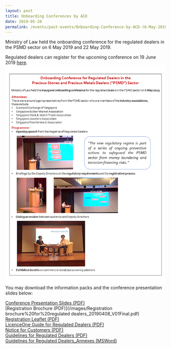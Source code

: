 ```yaml
---
layout: post
title: Onboarding Conferences by ACD
date: 2019-05-28
permalink: /events/past-events/Onboarding-Conference-by-ACD-(6-May-2019)/
---
```


Ministry of Law held the onboarding conference for the regulated dealers in the PSMD sector on 6 May 2019 and 22 May 2019.<br>

Regulated dealers can register for the upcoming conference on 19 June 2019 [here](https://form.gov.sg/5cdb92fdcac839001734b2e2).
<a href="/images/6MayOnboardingConferenceEDM_Finalv1.pdf"><img src="/images/6MayOnboardingConferenceEDM_Finalv1.png"></a>
You may download the information packs and the conference presentation slides below:

[Conference Presentation Slides (PDF)](/images/Onboarding%20conference%20slides_20190506_V02Final.pdf)<br>
[Registration Brochure (PDF)](/images/Registration brochure%20for%20regulated dealers_20190408_V01Final.pdf)<br>
[Registration Leaflet (PDF)](/images/Registration%20Leaflet_20190508.pdf)<br>
[LicenceOne Guide for Regulated Dealers (PDF)](/images/LicenceOne%20Guide%20for%20regulated%20dealers_20190516_V03Final.pdf)<br>
[Notice for Customers (PDF)](/images/Notice%20for%20Customers%20-%20PSPM%20Act.pdf)<br>
[Guidelines for Regulated Dealers (PDF)](/images/Guidelines%20for%20regulated%20dealers_20190430.pdf)<br>
[Guidelines for Regulated Dealers_Annexes (MSWord)](/images/Guidelines%20for%20regulated%20dealers_Annexes_20190430.docx)<br>
